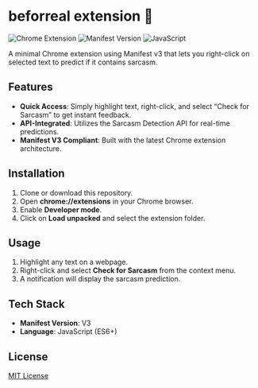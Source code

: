 # beforreal extension 🧐

![Chrome Extension](https://img.shields.io/badge/Chrome-Extension-blue)
![Manifest Version](https://img.shields.io/badge/Manifest-v3-brightgreen)
![JavaScript](https://img.shields.io/badge/JavaScript-ES6-yellow)

A minimal Chrome extension using Manifest v3 that lets you right-click on selected text to predict if it contains sarcasm.

## Features

- **Quick Access**: Simply highlight text, right-click, and select “Check for Sarcasm” to get instant feedback.
- **API-Integrated**: Utilizes the Sarcasm Detection API for real-time predictions.
- **Manifest V3 Compliant**: Built with the latest Chrome extension architecture.

## Installation

1. Clone or download this repository.
2. Open **chrome://extensions** in your Chrome browser.
3. Enable **Developer mode**.
4. Click on **Load unpacked** and select the extension folder.

## Usage

1. Highlight any text on a webpage.
2. Right-click and select **Check for Sarcasm** from the context menu.
3. A notification will display the sarcasm prediction.

## Tech Stack

- **Manifest Version**: V3
- **Language**: JavaScript (ES6+)

## License

[MIT License](./LICENSE)
